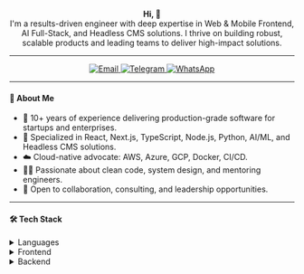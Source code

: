 
<p align="center">
  <b>Hi, 👋 </b><br>
  <span>I'm a results-driven engineer with deep expertise in Web & Mobile Frontend, AI Full-Stack, and Headless CMS solutions. I thrive on building robust, scalable products and leading teams to deliver high-impact solutions.</span>
</p>

---

<p align="center">
  <a href="mailto:passiondev0503@gmail.com">
    <img src="https://img.shields.io/badge/Email-passiondev0503@gmail.com-%23EA4335?style=for-the-badge&logo=gmail&logoColor=white" alt="Email"/>
  </a>
  <a href="https://t.me/p53han">
    <img src="https://img.shields.io/badge/Telegram-@p53han-%2317A0DB?style=for-the-badge&logo=telegram&logoColor=white" alt="Telegram"/>
  </a>
  <a href="https://wa.me/15203512855">
    <img src="https://img.shields.io/badge/WhatsApp-%2B15203512855-25D366?style=for-the-badge&logo=whatsapp&logoColor=white" alt="WhatsApp"/>
  </a>
</p>

---

#### 💼 About Me

- 🔭 10+ years of experience delivering production-grade software for startups and enterprises.
- 🚀 Specialized in React, Next.js, TypeScript, Node.js, Python, AI/ML, and Headless CMS solutions.
- ☁️ Cloud-native advocate: AWS, Azure, GCP, Docker, CI/CD.
- 🧑‍💻 Passionate about clean code, system design, and mentoring engineers.
- 🤝 Open to collaboration, consulting, and leadership opportunities.

---

#### 🛠️ Tech Stack

<details>
  <summary>Languages</summary>
  
  ![JavaScript](https://img.shields.io/badge/JavaScript-F7DF1E.svg?style=flat&logo=javascript&logoColor=black)
  ![TypeScript](https://img.shields.io/badge/TypeScript-3178C6.svg?style=flat&logo=typescript&logoColor=white)
  ![Python](https://img.shields.io/badge/Python-3776AB.svg?style=flat&logo=python&logoColor=white)
  ![Dart](https://img.shields.io/badge/Dart-0175C2.svg?style=flat&logo=dart&logoColor=white)
  ![Swift](https://img.shields.io/badge/Swift-FA7343.svg?style=flat&logo=swift&logoColor=white)
  ![Kotlin](https://img.shields.io/badge/Kotlin-7F52FF.svg?style=flat&logo=kotlin&logoColor=white)
  ![Java](https://img.shields.io/badge/Java-007396.svg?style=flat&logo=openjdk&logoColor=white)
  ![SQL](https://img.shields.io/badge/SQL-336791.svg?style=flat&logo=sqlite&logoColor=white)
</details>

<details>
  <summary>Frontend</summary>
  
  ![React](https://img.shields.io/badge/React-61DAFB.svg?style=flat&logo=react&logoColor=black)
  ![Next JS](https://img.shields.io/badge/Next.js-000000.svg?style=flat&logo=next.js&logoColor=white)
  ![Redux](https://img.shields.io/badge/Redux-764ABC.svg?style=flat&logo=redux&logoColor=white)
  ![React Native](https://img.shields.io/badge/React_Native-61DAFB.svg?style=flat&logo=react&logoColor=black)
  ![Vue.js](https://img.shields.io/badge/Vue.js-4FC08D.svg?style=flat&logo=vuedotjs&logoColor=white)
  ![Nuxt JS](https://img.shields.io/badge/Nuxt.js-00C58E.svg?style=flat&logo=nuxt.js&logoColor=white)
  ![Angular](https://img.shields.io/badge/Angular-DD0031.svg?style=flat&logo=angular&logoColor=white)
  ![Svelte](https://img.shields.io/badge/Svelte-FF3E00.svg?style=flat&logo=svelte&logoColor=white)
  ![Gatsby](https://img.shields.io/badge/Gatsby.js-663399.svg?style=flat&logo=gatsby&logoColor=white)
  ![Remix](https://img.shields.io/badge/Remix-000000.svg?style=flat&logo=remix&logoColor=white)
  ![Astro](https://img.shields.io/badge/Astro-FF5D01.svg?style=flat&logo=astro&logoColor=white)
  ![Ant Design](https://img.shields.io/badge/AntDesign-0170FE.svg?style=flat&logo=ant-design&logoColor=white)
  ![MUI](https://img.shields.io/badge/MUI-007FFF.svg?style=flat&logo=mui&logoColor=white)
  ![TailwindCSS](https://img.shields.io/badge/Tailwind_CSS-06B6D4.svg?style=flat&logo=tailwind-css&logoColor=white)
  ![Three.js](https://img.shields.io/badge/Three.js-000000.svg?style=flat&logo=three.js&logoColor=white)
  ![Vite](https://img.shields.io/badge/Vite-646CFF.svg?style=flat&logo=vite&logoColor=white)
  ![Vercel](https://img.shields.io/badge/Vercel-000000.svg?style=flat&logo=vercel&logoColor=white)
</details>

<details>
  <summary>Backend</summary>
  
  ![NodeJS](https://img.shields.io/badge/Node.js-339933.svg?style=flat&logo=node.js&logoColor=white)
  ![Express.js](https://img.shields.io/badge/Express.js-000000.svg?style=flat&logo=express&logoColor=white)
  ![NestJS](https://img.shields.io/badge/NestJS-E0234E.svg?style=flat&logo=nestjs&logoColor=white)
  ![Django](https://img.shields.io/badge/Django-092E20.svg?style=flat&logo=django&logoColor=white)
  ![Flask](https://img.shields.io/badge/Flask-000000.svg?style=flat&logo=flask&logoColor=white)
  ![FastAPI](https://img.shields.io/badge/FastAPI-009688.svg?style=flat&logo=fastapi&logoColor=white)
  ![Fastify](https://img.shields.io/badge/Fastify-000000.svg?style=flat&logo=fastify&logoColor=white)
  ![Laravel](https://img.shields.io/badge/Laravel-FF2D20.svg?style=flat&logo=laravel&logoColor=white)
  ![Strapi](https://img.shields.io/badge/Strapi-2E7EEA.svg?style=flat&logo=strapi&logoColor=white)
  ![.Net](https://img.shields.io/badge/.Net-512BD4.svg?style=flat&logo=.net&logoColor=white)
  ![GraphQL](https://img.shields.io/badge/GraphQL-E10098.svg?style=flat&logo=graphql&logoColor=white)
  ![Swagger](https://img.shields.io/badge/Swagger-85EA2D.svg?style=flat&logo=swagger&logoColor=black)
  ![Postman](https://img.shields.io/badge/Postman-FF6C37.svg?style=flat&logo=postman&logoColor=white)
  ![Sanity](https://img.shields.io/badge/Sanity.io-F03E2F.svg?style=flat&logo=sanity&logoColor=white)
  ![DecapCMS](https://img.shields.io/badge/DecapCMS-00C4B3.svg?style=flat&logo=decapcms&logoColor=white)
</details>

